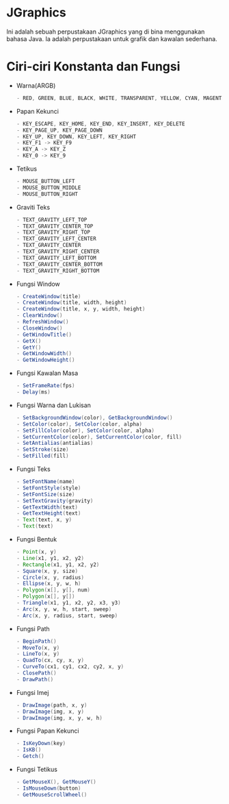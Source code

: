 # JGraphics
Ini adalah sebuah perpustakaan JGraphics yang di bina menggunakan bahasa Java. Ia adalah perpustakaan untuk grafik dan kawalan sederhana.

# **Ciri-ciri Konstanta dan Fungsi**
* Warna(ARGB)
  ```java
  - RED, GREEN, BLUE, BLACK, WHITE, TRANSPARENT, YELLOW, CYAN, MAGENTA, GRAY, SILVER, MAROON, OLIVE, LIME, TEAL, NAVY, PURPLE, ORANGE
  ```

* Papan Kekunci
  ```java
  - KEY_ESCAPE, KEY_HOME, KEY_END, KEY_INSERT, KEY_DELETE
  - KEY_PAGE_UP, KEY_PAGE_DOWN
  - KEY_UP, KEY_DOWN, KEY_LEFT, KEY_RIGHT
  - KEY_F1 -> KEY_F9
  - KEY_A -> KEY_Z
  - KEY_0 -> KEY_9
  ```
 
* Tetikus
  ```java
  - MOUSE_BUTTON_LEFT
  - MOUSE_BUTTON_MIDDLE
  - MOUSE_BUTTON_RIGHT
  ```

* Graviti Teks
  ```java
  - TEXT_GRAVITY_LEFT_TOP
  - TEXT_GRAVITY_CENTER_TOP
  - TEXT_GRAVITY_RIGHT_TOP
  - TEXT_GRAVITY_LEFT_CENTER
  - TEXT_GRAVITY_CENTER
  - TEXT_GRAVITY_RIGHT_CENTER
  - TEXT_GRAVITY_LEFT_BOTTOM
  - TEXT_GRAVITY_CENTER_BOTTOM
  - TEXT_GRAVITY_RIGHT_BOTTOM
  ```

* Fungsi Window
  ```java
  - CreateWindow(title)
  - CreateWindow(title, width, height)
  - CreateWindow(title, x, y, width, height)
  - ClearWindow()
  - RefreshWindow()
  - CloseWindow()
  - GetWindowTitle()
  - GetX()
  - GetY()
  - GetWindowWidth()
  - GetWindowHeight()
  ```

* Fungsi Kawalan Masa
  ```java
  - SetFrameRate(fps)
  - Delay(ms)
  ```

* Fungsi Warna dan Lukisan
  ```java
  - SetBackgroundWindow(color), GetBackgroundWindow()
  - SetColor(color), SetColor(color, alpha)
  - SetFillColor(color), SetColor(color, alpha)
  - SetCurrentColor(color), SetCurrentColor(color, fill)
  - SetAntialias(antialias)
  - SetStroke(size)
  - SetFilled(fill)
  ```

* Fungsi Teks
  ```java
  - SetFontName(name)
  - SetFontStyle(style)
  - SetFontSize(size)
  - SetTextGravity(gravity)
  - GetTextWidth(text)
  - GetTextHeight(text)
  - Text(text, x, y)
  - Text(text)
  ```

* Fungsi Bentuk
  ```java
  - Point(x, y)
  - Line(x1, y1, x2, y2)
  - Rectangle(x1, y1, x2, y2)
  - Square(x, y, size)
  - Circle(x, y, radius)
  - Ellipse(x, y, w, h)
  - Polygon(x[], y[], num)
  - Polygon(x[], y[])
  - Triangle(x1, y1, x2, y2, x3, y3)
  - Arc(x, y, w, h, start, sweep)
  - Arc(x, y, radius, start, sweep)
  ```

* Fungsi Path
  ```java
  - BeginPath()
  - MoveTo(x, y)
  - LineTo(x, y)
  - QuadTo(cx, cy, x, y)
  - CurveTo(cx1, cy1, cx2, cy2, x, y)
  - ClosePath()
  - DrawPath()
  ```

* Fungsi Imej
  ```java
  - DrawImage(path, x, y)
  - DrawImage(img, x, y)
  - DrawImage(img, x, y, w, h)
  ```

* Fungsi Papan Kekunci
  ```java
  - IsKeyDown(key)
  - IsKB()
  - Getch()
  ```

* Fungsi Tetikus
  ```java
  - GetMouseX(), GetMouseY()
  - IsMouseDown(button)
  - GetMouseScrollWheel()
  ```




